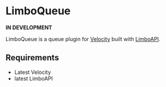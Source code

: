# LimboQueue
**IN DEVELOPMENT**

LimboQueue is a queue plugin for [Velocity](https://velocitypowered.com) built with [LimboAPI](https://github.com/elytrium/).

## Requirements
<ul>
	<li>Latest Velocity</li>
	<li>latest LimboAPI</li>
</ul>
